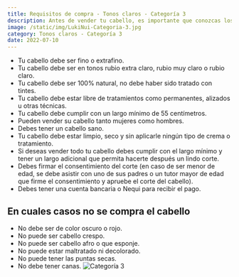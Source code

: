 ```yaml
---
title: Requisitos de compra - Tonos claros - Categoría 3
description: Antes de vender tu cabello, es importante que conozcas los requisitos que debes cumplir. Revisa cuidadosamente la información que te proporcionamos en esta sección para asegurarte de que tu cabello cumple con todos los criterios establecidos para esta categoría. ¡Estamos aquí para ayudarte en todo lo que necesitas!
image: /static/img/LukiNui-Categoria-3.jpg
category: Tonos claros - Categoría 3
date: 2022-07-10
---
```


- Tu cabello debe ser fino o extrafino.
- Tu cabello debe ser en tonos rubio extra claro, rubio muy claro o rubio claro.
- Tu cabello debe ser 100% natural, no debe haber sido tratado con tintes.
- Tu cabello debe estar libre de tratamientos como permanentes, alizados u otras técnicas.
- Tu cabello debe cumplir con un largo mínimo de 55 centímetros.
- Pueden vender su cabello tanto mujeres como hombres.
- Debes tener un cabello sano.
- Tu cabello debe estar limpio, seco y sin aplicarle ningún tipo de crema o tratamiento.
- Si deseas vender todo tu cabello debes cumplir con el largo mínimo y tener un largo adicional que permita hacerte después un lindo corte.
- Debes firmar el consentimiento del corte (en caso de ser menor de edad, se debe asistir con uno de sus padres o un tutor mayor de edad que firme el consentimiento y apruebe el corte del cabello).
- Debes tener una cuenta bancaria o Nequi para recibir el pago.
## En cuales casos no se compra el cabello
- No debe ser de color oscuro o rojo.
- No puede ser cabello crespo.
- No puede ser cabello afro o que esponje.
- No puede estar maltratado ni decolorado.
- No puede tener las puntas secas.
- No debe tener canas.
![Categoría 3](/static/img/LukiNui-Tonos-claros-Categoría-3.JPG)